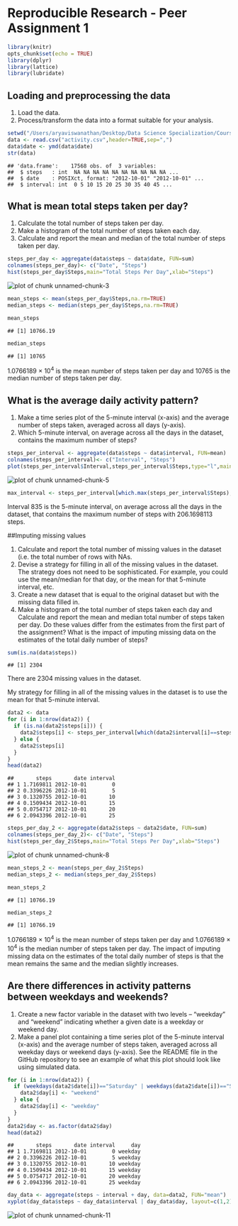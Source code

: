 # Reproducible Research - Peer Assignment 1


```r
library(knitr)
opts_chunk$set(echo = TRUE)
library(dplyr)
library(lattice)
library(lubridate)
```

## Loading and preprocessing the data
1. Load the data.
2. Process/transform the data into a format suitable for your analysis.

```r
setwd("/Users/aryaviswanathan/Desktop/Data Science Specialization/Course 5 - Reproducible Research/Week 2")
data <- read.csv("activity.csv",header=TRUE,sep=",")
data$date <- ymd(data$date)
str(data)
```

```
## 'data.frame':	17568 obs. of  3 variables:
##  $ steps   : int  NA NA NA NA NA NA NA NA NA NA ...
##  $ date    : POSIXct, format: "2012-10-01" "2012-10-01" ...
##  $ interval: int  0 5 10 15 20 25 30 35 40 45 ...
```

## What is mean total steps taken per day?
1. Calculate the total number of steps taken per day.
2. Make a histogram of the total number of steps taken each day.
3. Calculate and report the mean and median of the total number of steps taken per day.

```r
steps_per_day <- aggregate(data$steps ~ data$date, FUN=sum)
colnames(steps_per_day)<- c("Date", "Steps")
hist(steps_per_day$Steps,main="Total Steps Per Day",xlab="Steps")
```

![plot of chunk unnamed-chunk-3](figure/unnamed-chunk-3-1.png)

```r
mean_steps <- mean(steps_per_day$Steps,na.rm=TRUE)
median_steps <- median(steps_per_day$Steps,na.rm=TRUE)
```

```r
mean_steps
```

```
## [1] 10766.19
```

```r
median_steps
```

```
## [1] 10765
```
1.0766189 &times; 10<sup>4</sup> is the mean number of steps taken per day and 10765 is the median number of steps taken per day.

## What is the average daily activity pattern?
1. Make a time series plot of the 5-minute interval (x-axis) and the average number of steps taken, averaged across all days (y-axis).
2. Which 5-minute interval, on average across all the days in the dataset, contains the maximum number of steps?

```r
steps_per_interval <- aggregate(data$steps ~ data$interval, FUN=mean)
colnames(steps_per_interval)<- c("Interval", "Steps")
plot(steps_per_interval$Interval,steps_per_interval$Steps,type="l",main="Average Number of Steps per Day by Interval",xlab="Interval",ylab="Number of Steps")
```

![plot of chunk unnamed-chunk-5](figure/unnamed-chunk-5-1.png)

```r
max_interval <- steps_per_interval[which.max(steps_per_interval$Steps),]
```

Interval 835 is the 5-minute interval, on average across all the days in the dataset, that contains the maximum number of steps with 206.1698113 steps.

##Imputing missing values
1. Calculate and report the total number of missing values in the dataset (i.e. the total number of rows with NAs.
2. Devise a strategy for filling in all of the missing values in the dataset. The strategy does not need to be sophisticated. For example, you could use the mean/median for that day, or the mean for that 5-minute interval, etc.
3. Create a new dataset that is equal to the original dataset but with the missing data filled in.
4. Make a histogram of the total number of steps taken each day and Calculate and report the mean and median total number of steps taken per day. Do these values differ from the estimates from the first part of the assignment? What is the impact of imputing missing data on the estimates of the total daily number of steps?

```r
sum(is.na(data$steps))
```

```
## [1] 2304
```

There are 2304 missing values in the dataset.

My strategy for filling in all of the missing values in the dataset is to use the mean for that 5-minute interval.

```r
data2 <- data
for (i in 1:nrow(data2)) {
  if (is.na(data2$steps[i])) {
    data2$steps[i] <- steps_per_interval[which(data2$interval[i]==steps_per_interval$Interval), ]$Steps
  } else {
    data2$steps[i]
  }
}
head(data2)
```

```
##       steps       date interval
## 1 1.7169811 2012-10-01        0
## 2 0.3396226 2012-10-01        5
## 3 0.1320755 2012-10-01       10
## 4 0.1509434 2012-10-01       15
## 5 0.0754717 2012-10-01       20
## 6 2.0943396 2012-10-01       25
```


```r
steps_per_day_2 <- aggregate(data2$steps ~ data2$date, FUN=sum)
colnames(steps_per_day_2)<- c("Date", "Steps")
hist(steps_per_day_2$Steps,main="Total Steps Per Day",xlab="Steps")
```

![plot of chunk unnamed-chunk-8](figure/unnamed-chunk-8-1.png)

```r
mean_steps_2 <- mean(steps_per_day_2$Steps)
median_steps_2 <- median(steps_per_day_2$Steps)
```


```r
mean_steps_2
```

```
## [1] 10766.19
```

```r
median_steps_2
```

```
## [1] 10766.19
```

1.0766189 &times; 10<sup>4</sup> is the mean number of steps taken per day and 1.0766189 &times; 10<sup>4</sup> is the median number of steps taken per day. The impact of imputing missing data on the estimates of the total daily number of steps is that the mean remains the same and the median slightly increases.

## Are there differences in activity patterns between weekdays and weekends?
1. Create a new factor variable in the dataset with two levels – “weekday” and “weekend” indicating whether a given date is a weekday or weekend day.
2. Make a panel plot containing a time series plot of the 5-minute interval (x-axis) and the average number of steps taken, averaged across all weekday days or weekend days (y-axis). See the README file in the GitHub repository to see an example of what this plot should look like using simulated data.

```r
for (i in 1:nrow(data2)) {
  if (weekdays(data2$date[i])=="Saturday" | weekdays(data2$date[i])=="Sunday") {
    data2$day[i] <- "weekend"
  } else {
    data2$day[i] <- "weekday"
  }
}
data2$day <- as.factor(data2$day)
head(data2)
```

```
##       steps       date interval     day
## 1 1.7169811 2012-10-01        0 weekday
## 2 0.3396226 2012-10-01        5 weekday
## 3 0.1320755 2012-10-01       10 weekday
## 4 0.1509434 2012-10-01       15 weekday
## 5 0.0754717 2012-10-01       20 weekday
## 6 2.0943396 2012-10-01       25 weekday
```


```r
day_data <- aggregate(steps ~ interval + day, data=data2, FUN="mean")
xyplot(day_data$steps ~ day_data$interval | day_data$day, layout=c(1,2),type="l",xlab="Interval", ylab="Number of Steps")
```

![plot of chunk unnamed-chunk-11](figure/unnamed-chunk-11-1.png)
